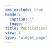 ```yaml
---
cms_exclude: true
header:
  caption: ""
  image: ""
title: Publications
view: 4
type: "widget_page"
---
```

